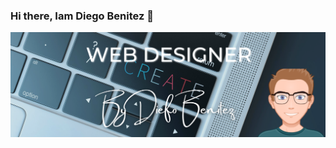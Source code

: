 ### Hi there, Iam Diego Benitez 👋
![](https://github.com/diegoBenitez2/diegoBenitez2/blob/master/header.png)
<!--
**diegoBenitez2/diegoBenitez2** is a ✨ _special_ ✨ repository because its `README.md` (this file) appears on your GitHub profile.

Here are some ideas to get you started:

- 🔭 I’m currently working on ...
- 🌱 I’m currently learning ...
- 👯 I’m looking to collaborate on ...
- 🤔 I’m looking for help with ...
- 💬 Ask me about ...
- 📫 How to reach me: ...
- 😄 Pronouns: ...
- ⚡ Fun fact: ...
-->
